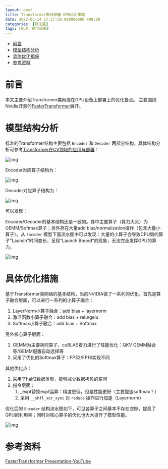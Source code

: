 ```yaml
---
layout: post
title: Transformer离线部署-GPU优化策略
date: 2022-05-14 17:27:50.000000000 +09:00
categories: [算法篇]
tags: [NLP，模型部署]
---
```


- [前言](#sec-1)
- [模型结构分析](#sec-2)
- [具体优化措施](#sec-3)
- [参考资料](#sec-4)

# 前言<a id="sec-1"></a>

本文主要介绍Transformer类网络在GPU设备上部署上的优化要点。 主要围绕Nvidia开源的[FasterTransformer](https://github.com/NVIDIA/FasterTransformer)展开。

# 模型结构分析<a id="sec-2"></a>

标准的Transformer结构主要包括 `Encoder` 和 `Decoder` 两部分结构，具体结构分析可参考[Transformer在CV领域的应用与部署](https://johneyzheng.top//posts/Transformer%E5%9C%A8CV%E9%A2%86%E5%9F%9F%E7%9A%84%E5%BA%94%E7%94%A8%E4%B8%8E%E9%83%A8%E7%BD%B2/)：

 ![img](https://cdn.jsdelivr.net/gh/ZhengWG/Imgs_blog//2022-05-14-Transformer%25E7%25A6%25BB%25E7%25BA%25BF%25E9%2583%25A8%25E7%25BD%25B2-GPU%25E4%25BC%2598%25E5%258C%2596%25E7%25AD%2596%25E7%2595%25A5/transformer%E7%A6%BB%E7%BA%BF%E9%83%A8%E7%BD%B2-GPU%E4%BC%98%E5%8C%96%E7%AD%96%E7%95%A5_20220514_161102.png)

Encoder对应算子结构为：

 ![img](https://cdn.jsdelivr.net/gh/ZhengWG/Imgs_blog//2022-05-14-Transformer%25E7%25A6%25BB%25E7%25BA%25BF%25E9%2583%25A8%25E7%25BD%25B2-GPU%25E4%25BC%2598%25E5%258C%2596%25E7%25AD%2596%25E7%2595%25A5/transformer%E7%A6%BB%E7%BA%BF%E9%83%A8%E7%BD%B2-GPU%E4%BC%98%E5%8C%96%E7%AD%96%E7%95%A5_20220514_170052.png)

Decoder对应算子结构为：

 ![img](https://cdn.jsdelivr.net/gh/ZhengWG/Imgs_blog//2022-05-14-Transformer%25E7%25A6%25BB%25E7%25BA%25BF%25E9%2583%25A8%25E7%25BD%25B2-GPU%25E4%25BC%2598%25E5%258C%2596%25E7%25AD%2596%25E7%2595%25A5/transformer%E7%A6%BB%E7%BA%BF%E9%83%A8%E7%BD%B2-GPU%E4%BC%98%E5%8C%96%E7%AD%96%E7%95%A5_20220514_170202.png)

可以发现：

Encoder/Decoder的基本结构还是一致的。其中主要算子（算力大头）为GEMM/Softmax算子；另外存在大量add bias/normalization操作（包含大量小算子）。从 `Encoder` 模型下面流水图中可以发现：大量的小算子会导致CPU侧的算子"Launch"时间变长，呈现“Launch Bound”的现象，无法完全发挥GPU的算力。 

![img](https://cdn.jsdelivr.net/gh/ZhengWG/Imgs_blog//2022-05-14-Transformer%25E7%25A6%25BB%25E7%25BA%25BF%25E9%2583%25A8%25E7%25BD%25B2-GPU%25E4%25BC%2598%25E5%258C%2596%25E7%25AD%2596%25E7%2595%25A5/transformer%E7%A6%BB%E7%BA%BF%E9%83%A8%E7%BD%B2-GPU%E4%BC%98%E5%8C%96%E7%AD%96%E7%95%A5_20220514_171241.png)

# 具体优化措施<a id="sec-3"></a>

基于Transformer类网络的基本结构，当前NVIDIA做了一系列的优化。首先是算子融合层面，可以进行一系列的小算子融合：

1.  LayerNorm小算子融合：add bias + layernorm
2.  激活函数小算子融合：add bias + relu/gelu
3.  Softmax小算子融合：add bias + Softmax

另外核心算子层面：

1.  GEMM为主要耗时算子，cuBLAS着力进行了性能优化：QKV GEMM融合等/GEMM配置自动选择等
2.  采用了优化的Softmax算子：FP32/FP16实现不同

其他优化点：

1.  采用了half2数据类型，能够减少数据拷贝的空间
2.  指令层面：
    1.  \_expf替换expf运算：精度更低，但是性能更好（主要提速softmax？）
    2.  采用 `__shfl_xor_sync` 对 `reduce` 操作进行加速（Layernorm）

优化后的 `Encoder` 结构流水图如下，可见各算子之间基本不存在空隙，提高了GPU的利用率；同时对核心算子的优化也大大提升了模型性能。

![img](https://cdn.jsdelivr.net/gh/ZhengWG/Imgs_blog//2022-05-14-Transformer%25E7%25A6%25BB%25E7%25BA%25BF%25E9%2583%25A8%25E7%25BD%25B2-GPU%25E4%25BC%2598%25E5%258C%2596%25E7%25AD%2596%25E7%2595%25A5/transformer%E7%A6%BB%E7%BA%BF%E9%83%A8%E7%BD%B2-GPU%E4%BC%98%E5%8C%96%E7%AD%96%E7%95%A5_20220514_171254.png)

# 参考资料<a id="sec-4"></a>

[FasterTransformer Presentation-YouTube](https://www.youtube.com/watch?v=MDqNwSTLimU)
